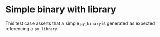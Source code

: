 # Simple binary with library

This test case asserts that a simple `py_binary` is generated as expected
referencing a `py_library`.
